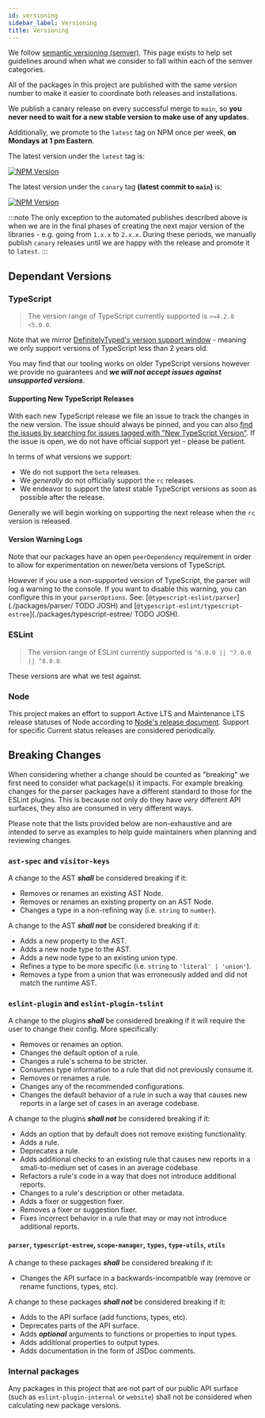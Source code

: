 ```yaml
---
id: versioning
sidebar_label: Versioning
title: Versioning
---
```


We follow [semantic versioning (semver)](https://semver.org).
This page exists to help set guidelines around when what we consider to fall within each of the semver categories.

All of the packages in this project are published with the same version number to make it easier to coordinate both releases and installations.

We publish a canary release on every successful merge to `main`, so **you never need to wait for a new stable version to make use of any updates**.

Additionally, we promote to the `latest` tag on NPM once per week, **on Mondays at 1 pm Eastern**.

The latest version under the `latest` tag is:

<a href="https://www.npmjs.com/package/@typescript-eslint/parser"><img src="https://img.shields.io/npm/v/@typescript-eslint/parser/latest.svg?style=flat-square" alt="NPM Version" /></a>

The latest version under the `canary` tag **(latest commit to `main`)** is:

<a href="https://www.npmjs.com/package/@typescript-eslint/parser"><img src="https://img.shields.io/npm/v/@typescript-eslint/parser/canary.svg?style=flat-square" alt="NPM Version" /></a>

:::note
The only exception to the automated publishes described above is when we are in the final phases of creating the next major version of the libraries - e.g. going from `1.x.x` to `2.x.x`.
During these periods, we manually publish `canary` releases until we are happy with the release and promote it to `latest`.
:::

## Dependant Versions

### TypeScript

> The version range of TypeScript currently supported is `>=4.2.0 <5.0.0`.

Note that we mirror [DefinitelyTyped's version support window](https://github.com/DefinitelyTyped/DefinitelyTyped/#support-window) - meaning we only support versions of TypeScript less than 2 years old.

You may find that our tooling works on older TypeScript versions however we provide no guarantees and **_we will not accept issues against unsupported versions_**.

#### Supporting New TypeScript Releases

With each new TypeScript release we file an issue to track the changes in the new version. The issue should always be pinned, and you can also [find the issues by searching for issues tagged with "New TypeScript Version"](https://github.com/typescript-eslint/typescript-eslint/issues?q=is%3Aissue+label%3A%22New+TypeScript+Version%22+sort%3Acreated-desc). If the issue is open, we do not have official support yet - please be patient.

In terms of what versions we support:

- We do not support the `beta` releases.
- We _generally_ do not officially support the `rc` releases.
- We endeavor to support the latest stable TypeScript versions as soon as possible after the release.

Generally we will begin working on supporting the next release when the `rc` version is released.

#### Version Warning Logs

Note that our packages have an open `peerDependency` requirement in order to allow for experimentation on newer/beta versions of TypeScript.

However if you use a non-supported version of TypeScript, the parser will log a warning to the console.
If you want to disable this warning, you can configure this in your `parserOptions`.
See: [`@typescript-eslint/parser`](./packages/parser/ TODO JOSH) and [`@typescript-eslint/typescript-estree`](./packages/typescript-estree/ TODO JOSH).

### ESLint

> The version range of ESLint currently supported is `^6.0.0 || ^7.0.0 || ^8.0.0`.

These versions are what we test against.

### Node

This project makes an effort to support Active LTS and Maintenance LTS release statuses of Node according to [Node's release document](https://nodejs.org/en/about/releases).
Support for specific Current status releases are considered periodically.

## Breaking Changes

When considering whether a change should be counted as "breaking" we first need to consider what package(s) it impacts. For example breaking changes for the parser packages have a different standard to those for the ESLint plugins. This is because not only do they have _very_ different API surfaces, they also are consumed in very different ways.

Please note that the lists provided below are non-exhaustive and are intended to serve as examples to help guide maintainers when planning and reviewing changes.

### `ast-spec` and `visitor-keys`

A change to the AST **_shall_** be considered breaking if it:

- Removes or renames an existing AST Node.
- Removes or renames an existing property on an AST Node.
- Changes a type in a non-refining way (i.e. `string` to `number`).

A change to the AST **_shall not_** be considered breaking if it:

- Adds a new property to the AST.
- Adds a new node type to the AST.
- Adds a new node type to an existing union type.
- Refines a type to be more specific (i.e. `string` to `'literal' | 'union'`).
- Removes a type from a union that was erroneously added and did not match the runtime AST.

### `eslint-plugin` and `eslint-plugin-tslint`

A change to the plugins **_shall_** be considered breaking if it will require the user to change their config. More specifically:

- Removes or renames an option.
- Changes the default option of a rule.
- Changes a rule's schema to be stricter.
- Consumes type information to a rule that did not previously consume it.
- Removes or renames a rule.
- Changes any of the recommended configurations.
- Changes the default behavior of a rule in such a way that causes new reports in a large set of cases in an average codebase.

A change to the plugins **_shall not_** be considered breaking if it:

- Adds an option that by default does not remove existing functionality.
- Adds a rule.
- Deprecates a rule.
- Adds additional checks to an existing rule that causes new reports in a small-to-medium set of cases in an average codebase.
- Refactors a rule's code in a way that does not introduce additional reports.
- Changes to a rule's description or other metadata.
- Adds a fixer or suggestion fixer.
- Removes a fixer or suggestion fixer.
- Fixes incorrect behavior in a rule that may or may not introduce additional reports.

#### `parser`, `typescript-estree`, `scope-manager`, `types`, `type-utils`, `utils`

A change to these packages **_shall_** be considered breaking if it:

- Changes the API surface in a backwards-incompatible way (remove or rename functions, types, etc).

A change to these packages **_shall not_** be considered breaking if it:

- Adds to the API surface (add functions, types, etc).
- Deprecates parts of the API surface.
- Adds **_optional_** arguments to functions or properties to input types.
- Adds additional properties to output types.
- Adds documentation in the form of JSDoc comments.

### Internal packages

Any packages in this project that are not part of our public API surface (such as `eslint-plugin-internal` or `website`) shall not be considered when calculating new package versions.
